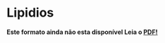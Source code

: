 # Lipidios

**Este formato ainda não esta disponível Leia o [PDF!](https://github.com/iblima/BRHN/blob/main/04-Vitaminas-Aula-Texto.pdf)**
